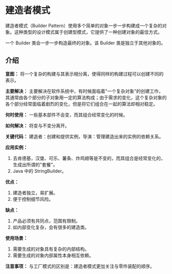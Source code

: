 # 建造者模式

建造者模式（Builder Pattern）使用多个简单的对象一步一步构建成一个复杂的对象。这种类型的设计模式属于创建型模式，它提供了一种创建对象的最佳方式。

一个 Builder 类会一步一步构造最终的对象。该 Builder 类是独立于其他对象的。

## 介绍

**意图：** 将一个复杂的构建与其表示相分离，使得同样的构建过程可以创建不同的表示。

**主要解决：** 主要解决在软件系统中，有时候面临着"一个复杂对象"的创建工作，其通常由各个部分的子对象用一定的算法构成；由于需求的变化，这个复杂对象的各个部分经常面临着剧烈的变化，但是将它们组合在一起的算法却相对稳定。

**何时使用：** 一些基本部件不会变，而其组合经常变化的时候。

**如何解决：** 将变与不变分离开。

**关键代码：** 建造者：创建和提供实例，导演：管理建造出来的实例的依赖关系。

**应用实例：**

1. 去肯德基，汉堡、可乐、薯条、炸鸡翅等是不变的，而其组合是经常变化的，生成出所谓的"套餐"。
2. Java 中的 StringBuilder。

**优点：**

1. 建造者独立，易扩展。
2. 便于控制细节风险。

**缺点：**

1. 产品必须有共同点，范围有限制。
2. 如内部变化复杂，会有很多的建造类。

**使用场景：**

1. 需要生成的对象具有复杂的内部结构。
2. 需要生成的对象内部属性本身相互依赖。

**注意事项：** 与工厂模式的区别是：建造者模式更加关注与零件装配的顺序。
